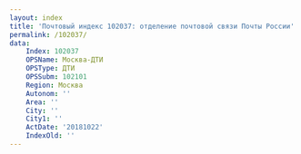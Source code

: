 ```yaml
---
layout: index
title: 'Почтовый индекс 102037: отделение почтовой связи Почты России'
permalink: /102037/
data:
    Index: 102037
    OPSName: Москва-ДТИ
    OPSType: ДТИ
    OPSSubm: 102101
    Region: Москва
    Autonom: ''
    Area: ''
    City: ''
    City1: ''
    ActDate: '20181022'
    IndexOld: ''
---
```

